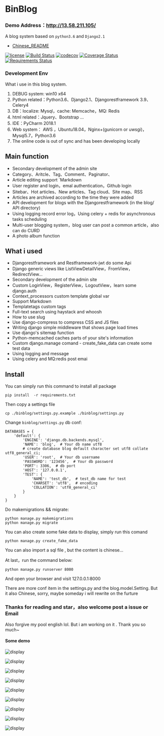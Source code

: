 # BinBlog

### Demo Address：http://13.58.211.105/

A blog system based on `python3.6` and `Django2.1`

- [Chinese_README](./README.md)

[![license](https://img.shields.io/github/license/enjoy-binbin/Django-blog.svg)](https://github.com/enjoy-binbin/Django-blog/blob/master/LICENSE) [![Build Status](https://travis-ci.com/enjoy-binbin/Django-blog.svg?branch=master)](https://travis-ci.org/enjoy-binbin/Django-blog) [![codecov](https://codecov.io/gh/enjoy-binbin/Django-blog/branch/master/graph/badge.svg)](https://codecov.io/gh/enjoy-binbin/Django-blog) [![Coverage Status](https://coveralls.io/repos/github/enjoy-binbin/Django-blog/badge.svg?branch=master)](https://coveralls.io/github/enjoy-binbin/Django-blog?branch=master) [![Requirements Status](https://requires.io/github/enjoy-binbin/Django-blog/requirements.svg?branch=master)](https://requires.io/github/enjoy-binbin/Django-blog/requirements/?branch=master)

### Development Env

What i use in this blog system.

1. DEBUG system: win10 x64
2. Python related：Python3.6、Django2.1、Djangorestframework 3.9、Celery4
3. DB：localize: Mysql，cache: Memcache，MQ: Redis
4. html related：Jquery、Bootstrap ...
5. IDE：PyCharm 2018.1
6. Web system： AWS ，Ubuntu18.04，Nginx+(gunicorn or uwsgi)，Mysql5.7，Python3.6
7. The online code is out of sync and has been developing locally

## Main function

* Secondary development of the admin site
* Category、Aritcle、Tag、Comment、Paginator、
* Article editing support `Markdown
* User register and login，emal authentication，Github login
* Sitebar、Hot articles、New articles、Tag cloud、Site map、RSS
* Articles are archived according to the time they were added
* API development for blogs with the Djangorestframework (in the blog/ API directory)
* Using logging record error log，Using  celery + redis for asynchronous tasks scheduling
* Multi-user blogging system，blog user can post a common article，also can do CURD
* A photo album function

## What i used

* Djangorestframework and Restframework-jwt do some Api
* Django generic views like ListViewDetailView，FromView，RedirectView...
* Secondary development of the admin site
* Custom LoginView，RegisterView，LogoutView，learn some django.auth
* Context_processors custom template global var
* Support Markdown
* Templatetags custom tags
* Full-text search using haystack and whoosh
* How to use slug
* Use django-compress to compress CSS  and  JS files
* Writing django simple middleware that shows page load times
* Use django's sitemap function
* Python-memcached caches parts of your site's information
* Custom django.manage  comand - create_fake_data can create some test data
* Using logging and message 
* Using celery and MQ:redis post emai

## Install

You can simply run this command to install all package

```
pip install  -r requirements.txt
```

Then copy a settings file 

```
cp ./binblog/settings.py.example ./binblog/settings.py
```

Change `binblog/settings.py` db conf:

```
DATABASES = {
    'default': {
        'ENGINE': 'django.db.backends.mysql',
        'NAME': 'blog',  # Your db name utf8
       	# create database blog default character set utf8 collate utf8_general_ci;
        'USER': 'root',  # Your db username
        'PASSWORD': '123456',  # Your db password
        'PORT': 3306,  # db port
        'HOST': '127.0.0.1',
        'TEST': {
            'NAME': 'test_db',  # test_db name for test
            'CHARSET': 'utf8',  # encoding
            'COLLATION': 'utf8_general_ci'
        }
    }
}
```

Do makemigrations && migrate:

```
python manage.py makemigrations
python manage.py migrate
```

You can also create some fake data to display, simply run this comand

```
python manage.py create_fake_data
```

You can also import a sql file , but the content is chinese...

At last，run the command below:

```
python manage.py runserver 8000
```

And open your browser and visit 127.0.0.1:8000

There are more conf item in the settings.py and the blog.model.Setting. But it also Chinese, sorry, maybe someday i will rewrite on the furture

### Thanks for reading and star，also welcome post a issue or Email

Also forgive my pool english lol. But i am working on it . Thank you so much~

#### Some demo 

![display](https://github.com/enjoy-binbin/binblog-Django/blob/master/media/display/display.png)

![display](https://github.com/enjoy-binbin/binblog-Django/blob/master/media/display/display2.png)

![display](https://github.com/enjoy-binbin/binblog-Django/blob/master/media/display/display3.png)

![display](https://github.com/enjoy-binbin/binblog-Django/blob/master/media/display/display4.png)

![display](https://github.com/enjoy-binbin/binblog-Django/blob/master/media/display/display5.png)

![display](https://github.com/enjoy-binbin/binblog-Django/blob/master/media/display/display6.png)

![display](https://github.com/enjoy-binbin/binblog-Django/blob/master/media/display/display7.png)

![display](https://github.com/enjoy-binbin/binblog-Django/blob/master/media/display/display8.png)

![display](https://github.com/enjoy-binbin/binblog-Django/blob/master/media/display/display9.png)

